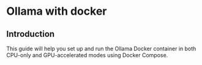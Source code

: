# Ollama with docker

## Introduction
This guide will help you set up and run the Ollama Docker container in both CPU-only and GPU-accelerated modes using Docker Compose.



